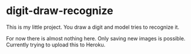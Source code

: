# digit-draw-recognize

This is my little project. You draw a digit and model tries to recognize it.

For now there is almost nothing here. Only saving new images is possible. Currently trying to upload this to Heroku.
